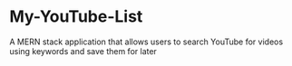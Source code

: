 # My-YouTube-List
A MERN stack application that allows users to search YouTube for videos using keywords and save them for later 
